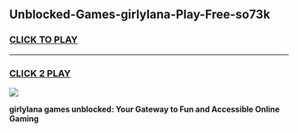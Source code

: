 
## Unblocked-Games-girlylana-Play-Free-so73k
<h3>
<a href="https://premium76.site?title=girlylana&ref=15A">CLICK TO PLAY</a></h3>
<hr>

<h3>
<a href="https://premium76.site?title=girlylana&ref=15A">CLICK 2 PLAY</a>
  
</h3>

<a href="https://premium76.site?title=girlylana&ref=15A"><img src="https://clearcache.store/games.png"></a>


**girlylana games unblocked: Your Gateway to Fun and Accessible Online Gaming**
